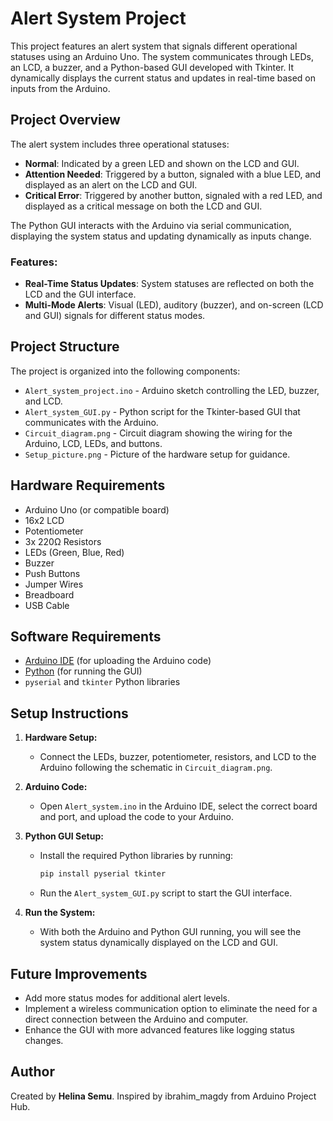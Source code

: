 # Alert System Project

This project features an alert system that signals different operational statuses using an Arduino Uno. The system communicates through LEDs, an LCD, a buzzer, and a Python-based GUI developed with Tkinter. It dynamically displays the current status and updates in real-time based on inputs from the Arduino.

## Project Overview

The alert system includes three operational statuses:
- **Normal**: Indicated by a green LED and shown on the LCD and GUI.
- **Attention Needed**: Triggered by a button, signaled with a blue LED, and displayed as an alert on the LCD and GUI.
- **Critical Error**: Triggered by another button, signaled with a red LED, and displayed as a critical message on both the LCD and GUI.

The Python GUI interacts with the Arduino via serial communication, displaying the system status and updating dynamically as inputs change.

### Features:
- **Real-Time Status Updates**: System statuses are reflected on both the LCD and the GUI interface.
- **Multi-Mode Alerts**: Visual (LED), auditory (buzzer), and on-screen (LCD and GUI) signals for different status modes.
  
## Project Structure

The project is organized into the following components:
- `Alert_system_project.ino` - Arduino sketch controlling the LED, buzzer, and LCD.
- `Alert_system_GUI.py` - Python script for the Tkinter-based GUI that communicates with the Arduino.
- `Circuit_diagram.png` - Circuit diagram showing the wiring for the Arduino, LCD, LEDs, and buttons.
- `Setup_picture.png` - Picture of the hardware setup for guidance.

## Hardware Requirements

- Arduino Uno (or compatible board)
- 16x2 LCD
- Potentiometer
- 3x 220Ω Resistors
- LEDs (Green, Blue, Red)
- Buzzer
- Push Buttons
- Jumper Wires
- Breadboard
- USB Cable

## Software Requirements

- [Arduino IDE](https://www.arduino.cc/en/software) (for uploading the Arduino code)
- [Python](https://www.python.org/downloads/) (for running the GUI)
- `pyserial` and `tkinter` Python libraries

## Setup Instructions

1. **Hardware Setup:**
   - Connect the LEDs, buzzer, potentiometer, resistors, and LCD to the Arduino following the schematic in `Circuit_diagram.png`.
   
2. **Arduino Code:**
   - Open `Alert_system.ino` in the Arduino IDE, select the correct board and port, and upload the code to your Arduino.

3. **Python GUI Setup:**
   - Install the required Python libraries by running:
     ```bash
     pip install pyserial tkinter
     ```
   - Run the `Alert_system_GUI.py` script to start the GUI interface.

4. **Run the System:**
   - With both the Arduino and Python GUI running, you will see the system status dynamically displayed on the LCD and GUI.

## Future Improvements

- Add more status modes for additional alert levels.
- Implement a wireless communication option to eliminate the need for a direct connection between the Arduino and computer.
- Enhance the GUI with more advanced features like logging status changes.

## Author
Created by **Helina Semu**.
Inspired by ibrahim_magdy from Arduino Project Hub.
